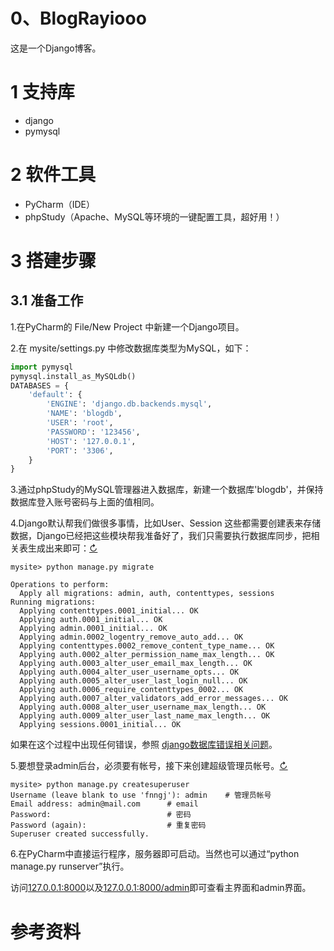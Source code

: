 # 0、BlogRayiooo
这是一个Django博客。

# 1 支持库
* django
* pymysql

# 2 软件工具
* PyCharm（IDE）
* phpStudy（Apache、MySQL等环境的一键配置工具，超好用！）

# 3 搭建步骤
## 3.1 准备工作
1.在PyCharm的 File/New Project 中新建一个Django项目。

2.在 mysite/settings.py 中修改数据库类型为MySQL，如下：
```python
import pymysql
pymysql.install_as_MySQLdb()
DATABASES = {
    'default': {
        'ENGINE': 'django.db.backends.mysql',
        'NAME': 'blogdb',
        'USER': 'root',
        'PASSWORD': '123456',
        'HOST': '127.0.0.1',
        'PORT': '3306',
    }
}
```

3.通过phpStudy的MySQL管理器进入数据库，新建一个数据库'blogdb'，并保持数据库登入账号密码与上面的值相同。

4.Django默认帮我们做很多事情，比如User、Session 这些都需要创建表来存储数据，Django已经把这些模块帮我准备好了，我们只需要执行数据库同步，把相关表生成出来即可：[↻](https://www.cnblogs.com/fnng/p/3737964.html)
```
mysite> python manage.py migrate

Operations to perform:
  Apply all migrations: admin, auth, contenttypes, sessions
Running migrations:
  Applying contenttypes.0001_initial... OK
  Applying auth.0001_initial... OK
  Applying admin.0001_initial... OK
  Applying admin.0002_logentry_remove_auto_add... OK
  Applying contenttypes.0002_remove_content_type_name... OK
  Applying auth.0002_alter_permission_name_max_length... OK
  Applying auth.0003_alter_user_email_max_length... OK
  Applying auth.0004_alter_user_username_opts... OK
  Applying auth.0005_alter_user_last_login_null... OK
  Applying auth.0006_require_contenttypes_0002... OK
  Applying auth.0007_alter_validators_add_error_messages... OK
  Applying auth.0008_alter_user_username_max_length... OK
  Applying auth.0009_alter_user_last_name_max_length... OK
  Applying sessions.0001_initial... OK
 ```
如果在这个过程中出现任何错误，参照 [django数据库错误相关问题](https://blog.csdn.net/pipisorry/article/details/45727309)。

5.要想登录admin后台，必须要有帐号，接下来创建超级管理员帐号。[↻](https://www.cnblogs.com/fnng/p/3737964.html)
```
mysite> python manage.py createsuperuser
Username (leave blank to use 'fnngj'): admin    # 管理员帐号
Email address: admin@mail.com      # email
Password:                          # 密码
Password (again):                  # 重复密码
Superuser created successfully.
```

6.在PyCharm中直接运行程序，服务器即可启动。当然也可以通过“python manage.py runserver”执行。

访问[127.0.0.1:8000](http://127.0.0.1:8000)以及[127.0.0.1:8000/admin](http://127.0.0.1:8000/admin)即可查看主界面和admin界面。

# 参考资料